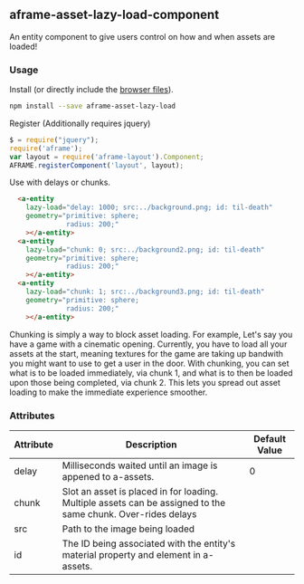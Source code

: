 ## aframe-asset-lazy-load-component

An entity component to give users control on how and when assets are loaded!

### Usage

Install (or directly include the [browser files](dist)).

```bash
npm install --save aframe-asset-lazy-load
```

Register (Additionally requires jquery)

```js
$ = require("jquery");
require('aframe');
var layout = require('aframe-layout').Component;
AFRAME.registerComponent('layout', layout);
```

Use with delays or chunks.

```html
  <a-entity
    lazy-load="delay: 1000; src:../background.png; id: til-death"
    geometry="primitive: sphere;
              radius: 200;"
    ></a-entity>
  <a-entity
    lazy-load="chunk: 0; src:../background2.png; id: til-death"
    geometry="primitive: sphere;
              radius: 200;"
    ></a-entity>
  <a-entity
    lazy-load="chunk: 1; src:../background3.png; id: til-death"
    geometry="primitive: sphere;
              radius: 200;"
    ></a-entity>    
```

Chunking is simply a way to block asset loading. For example, Let's say you have a game with a cinematic opening. Currently, you have to load all your assets at the start, meaning textures for the game are taking up bandwith you might want to use to get a user in the door. With chunking, you can set what is to be loaded immediately, via chunk 1, and what is to then be loaded upon those being completed, via chunk 2. This lets you spread out asset loading to make the immediate experience smoother.

### Attributes

| Attribute | Description                                                                               | Default Value |
| --------- | -----------                                                                               | ------------- |
| delay     | Milliseconds waited until an image is appened to a-assets.                                | 0             |
| chunk     | Slot an asset is placed in for loading. Multiple assets can be assigned to the same chunk. Over-rides delays |               |
| src       | Path to the image being loaded                                                            |               |
| id        | The ID being associated with the entity's material property and element in a-assets.      |               |